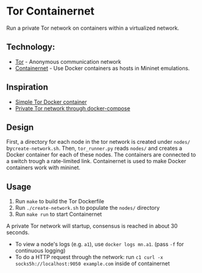 # Tor Containernet
Run a private Tor network on containers within a virtualized network.

## Technology:
- [Tor](https://www.torproject.org/) - Anonymous communication network
- [Containernet](https://containernet.github.io/) - Use Docker containers as hosts in Mininet emulations.

## Inspiration
- [Simple Tor Docker container](https://hub.docker.com/r/osminogin/tor-simple/dockerfile)
- [Private Tor network through docker-compose](https://github.com/antitree/private-tor-network)


## Design
First, a directory for each node in the tor network is created under `nodes/` by`create-network.sh`.
Then, `tor_runner.py` reads `nodes/` and creates a Docker container for each of these nodes.
The containers are connected to a switch trough a rate-limited link.
Containernet is used to make Docker containers work with mininet.

## Usage
1. Run `make` to build the Tor Dockerfile
2. Run `./create-network.sh` to populate the `nodes/` directory
3. Run `make run` to start Containernet

A private Tor network will startup, consensus is reached in about 30 seconds.

- To view a node's logs (e.g. `a1`), use `docker logs mn.a1`. (pass `-f` for continuous logging)
- To do a HTTP request through the network: run `c1 curl -x socks5h://localhost:9050 example.com` inside of containernet
